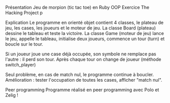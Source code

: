 Présentation
Jeu de morpion (tic tac toe) en Ruby OOP Exercice The Hacking Project p

Explication
Le programme en orienté objet contient 4 classes, le plateau de jeu, les cases, les joueurs et le moteur de jeu. La classe Board (plateau) dessine le tableau et teste la victoire.  La classe Game (moteur de jeu) lance le jeu, appelle le tableau, initialise deux joueurs, commence un tour (turn) et boucle sur le tour.

Si un joueur joue une case déjà occupée, son symbole ne remplace pas l'autre : il perd son tour. Après chaque tour on change de joueur (méthode switch_player)

Seul problème, en cas de match nul, le programme continue à boucler. Amélioration : tester l'occupation de toutes les cases, afficher "match nul".

Peer programming
Programme réalisé en peer programming avec Polo et Zelig ! 